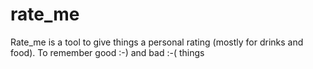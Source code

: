 # rate_me
Rate_me is a tool to give things a personal rating (mostly for drinks and food). To remember good :-) and bad :-( things
